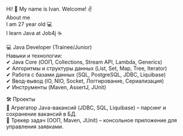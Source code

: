 Hi! 👋 My name is Ivan. Welcome! ✌️<br>
About me<br>
I am 27 year old 💻<br>
I learn Java at Job4j ☕<br>

💻 Java Developer (Trainee/Junior)<br>
Навыки и технологии:<br>
✔ Java Core (ООП, Collections, Stream API, Lambda, Generics)<br>
✔ Алгоритмы и структуры данных (List, Set, Map, Tree, Iterator)<br>
✔ Работа с базами данных (SQL, PostgreSQL, JDBC, Liquibase)<br>
✔ Ввод-вывод (IO, NIO, Socket, Логгирование, Сериализация)<br>
✔ Инструменты (Maven, AssertJ, JUnit)<br>

🛠 Проекты<br>
🔹 Агрегатор Java-вакансий (JDBC, SQL, Liquibase) – парсинг и сохранение вакансий в БД.<br>
🔹 Трекер задач (ООП, Maven, JUnit) – консольное приложение для управления заявками.<br>
